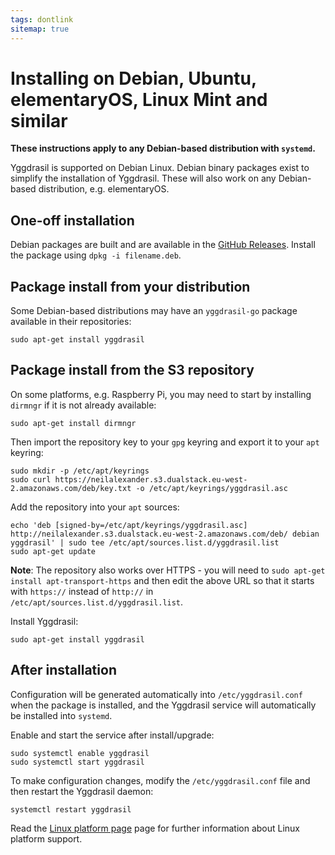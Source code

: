 ```yaml
---
tags: dontlink
sitemap: true
---
```


# Installing on Debian, Ubuntu, elementaryOS, Linux Mint and similar

**These instructions apply to any Debian-based distribution with `systemd`.**

Yggdrasil is supported on Debian Linux. Debian binary packages exist to simplify
the installation of Yggdrasil. These will also work on any Debian-based
distribution, e.g. elementaryOS.

## One-off installation

Debian packages are built and are available in the [GitHub Releases](https://github.com/yggdrasil-network/yggdrasil-go/releases).
Install the package using `dpkg -i filename.deb`.

## Package install from your distribution

Some Debian-based distributions may have an `yggdrasil-go` package available in
their repositories:
```
sudo apt-get install yggdrasil
```

## Package install from the S3 repository

On some platforms, e.g. Raspberry Pi, you may need to start by installing
`dirmngr` if it is not already available:
```
sudo apt-get install dirmngr
```

Then import the repository key to your `gpg` keyring and export it to your
`apt` keyring:
```
sudo mkdir -p /etc/apt/keyrings
sudo curl https://neilalexander.s3.dualstack.eu-west-2.amazonaws.com/deb/key.txt -o /etc/apt/keyrings/yggdrasil.asc
```

Add the repository into your `apt` sources:
```
echo 'deb [signed-by=/etc/apt/keyrings/yggdrasil.asc] http://neilalexander.s3.dualstack.eu-west-2.amazonaws.com/deb/ debian yggdrasil' | sudo tee /etc/apt/sources.list.d/yggdrasil.list
sudo apt-get update
```

**Note**: The repository also works over HTTPS - you will need to `sudo apt-get install apt-transport-https` and then edit the above URL so that it starts with `https://` instead of `http://` in `/etc/apt/sources.list.d/yggdrasil.list`.

Install Yggdrasil:
```
sudo apt-get install yggdrasil
```

## After installation 

Configuration will be generated automatically into `/etc/yggdrasil.conf` when
the package is installed, and the Yggdrasil service will automatically be
installed into `systemd`.

Enable and start the service after install/upgrade:
```
sudo systemctl enable yggdrasil
sudo systemctl start yggdrasil
```

To make configuration changes, modify the `/etc/yggdrasil.conf` file and then restart the Yggdrasil daemon:
```
systemctl restart yggdrasil
```

Read the [Linux platform page](configuration.md) page for further
information about Linux platform support.
